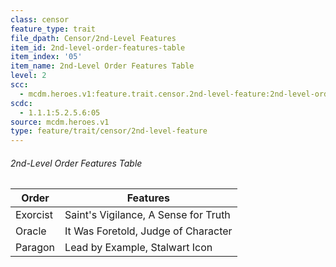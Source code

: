 ```yaml
---
class: censor
feature_type: trait
file_dpath: Censor/2nd-Level Features
item_id: 2nd-level-order-features-table
item_index: '05'
item_name: 2nd-Level Order Features Table
level: 2
scc:
  - mcdm.heroes.v1:feature.trait.censor.2nd-level-feature:2nd-level-order-features-table
scdc:
  - 1.1.1:5.2.5.6:05
source: mcdm.heroes.v1
type: feature/trait/censor/2nd-level-feature
---
```


###### 2nd-Level Order Features Table

| Order    | Features                             |
| -------- | ------------------------------------ |
| Exorcist | Saint's Vigilance, A Sense for Truth |
| Oracle   | It Was Foretold, Judge of Character  |
| Paragon  | Lead by Example, Stalwart Icon       |
